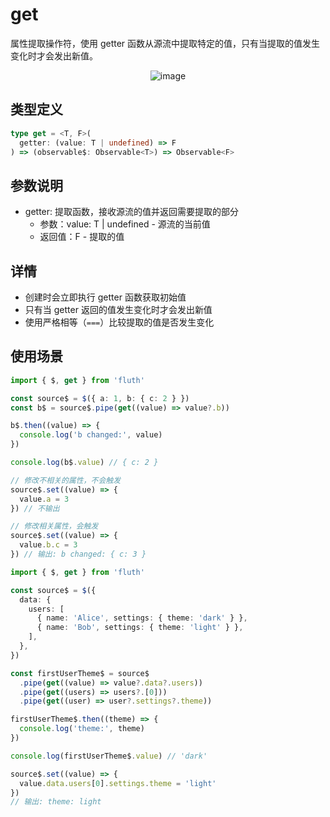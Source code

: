 # get

属性提取操作符，使用 getter 函数从源流中提取特定的值，只有当提取的值发生变化时才会发出新值。

<div style="display: flex; justify-content: center">
  <img src="/get.drawio.svg" alt="image" >
</div>

## 类型定义

```typescript
type get = <T, F>(
  getter: (value: T | undefined) => F
) => (observable$: Observable<T>) => Observable<F>
```

## 参数说明

- getter: 提取函数，接收源流的值并返回需要提取的部分
  - 参数：value: T | undefined - 源流的当前值
  - 返回值：F - 提取的值

## 详情

- 创建时会立即执行 getter 函数获取初始值
- 只有当 getter 返回的值发生变化时才会发出新值
- 使用严格相等（`===`）比较提取的值是否发生变化

## 使用场景

```typescript
import { $, get } from 'fluth'

const source$ = $({ a: 1, b: { c: 2 } })
const b$ = source$.pipe(get((value) => value?.b))

b$.then((value) => {
  console.log('b changed:', value)
})

console.log(b$.value) // { c: 2 }

// 修改不相关的属性，不会触发
source$.set((value) => {
  value.a = 3
}) // 不输出

// 修改相关属性，会触发
source$.set((value) => {
  value.b.c = 3
}) // 输出: b changed: { c: 3 }
```

```typescript
import { $, get } from 'fluth'

const source$ = $({
  data: {
    users: [
      { name: 'Alice', settings: { theme: 'dark' } },
      { name: 'Bob', settings: { theme: 'light' } },
    ],
  },
})

const firstUserTheme$ = source$
  .pipe(get((value) => value?.data?.users))
  .pipe(get((users) => users?.[0]))
  .pipe(get((user) => user?.settings?.theme))

firstUserTheme$.then((theme) => {
  console.log('theme:', theme)
})

console.log(firstUserTheme$.value) // 'dark'

source$.set((value) => {
  value.data.users[0].settings.theme = 'light'
})
// 输出: theme: light
```
